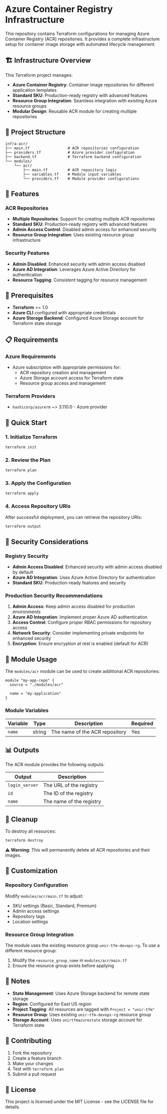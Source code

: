 # Azure Container Registry Infrastructure

This repository contains Terraform configurations for managing Azure Container Registry (ACR) repositories. It provides a complete infrastructure setup for container image storage with automated lifecycle management.

## 🏗️ Infrastructure Overview

This Terraform project manages:

- **Azure Container Registry**: Container image repositories for different application templates
- **Standard SKU**: Production-ready registry with advanced features
- **Resource Group Integration**: Seamless integration with existing Azure resource groups
- **Modular Design**: Reusable ACR module for creating multiple repositories

## 📁 Project Structure

```
infra-acr/
├── main.tf                 # ACR repositories configuration
├── providers.tf            # Azure provider configuration
├── backend.tf              # Terraform backend configuration
└── modules/
    └── acr/
        ├── main.tf         # ACR repository logic
        ├── variables.tf    # Module input variables
        └── providers.tf    # Module provider configurations
```

## 🚀 Features

### ACR Repositories
- **Multiple Repositories**: Support for creating multiple ACR repositories
- **Standard SKU**: Production-ready registry with advanced features
- **Admin Access Control**: Disabled admin access for enhanced security
- **Resource Group Integration**: Uses existing resource group infrastructure

### Security Features
- **Admin Disabled**: Enhanced security with admin access disabled
- **Azure AD Integration**: Leverages Azure Active Directory for authentication
- **Resource Tagging**: Consistent tagging for resource management

## 🔧 Prerequisites

- **Terraform** >= 1.0
- **Azure CLI** configured with appropriate credentials
- **Azure Storage Backend**: Configured Azure Storage account for Terraform state storage

## 📋 Requirements

### Azure Requirements
- Azure subscription with appropriate permissions for:
  - ACR repository creation and management
  - Azure Storage account access for Terraform state
  - Resource group access and management

### Terraform Providers
- `hashicorp/azurerm` ~> 3.110.0 - Azure provider

## 🚀 Quick Start

### 1. Initialize Terraform
```bash
terraform init
```

### 2. Review the Plan
```bash
terraform plan
```

### 3. Apply the Configuration
```bash
terraform apply
```

### 4. Access Repository URIs
After successful deployment, you can retrieve the repository URIs:
```bash
terraform output
```

## 🔐 Security Considerations

### Registry Security
- **Admin Access Disabled**: Enhanced security with admin access disabled by default
- **Azure AD Integration**: Uses Azure Active Directory for authentication
- **Standard SKU**: Production-ready features and security

### Production Security Recommendations

1. **Admin Access**: Keep admin access disabled for production environments
2. **Azure AD Integration**: Implement proper Azure AD authentication
3. **Access Control**: Configure proper RBAC permissions for repository access
4. **Network Security**: Consider implementing private endpoints for enhanced security
5. **Encryption**: Ensure encryption at rest is enabled (default for ACR)

## 🔄 Module Usage

The `modules/acr` module can be used to create additional ACR repositories:

```hcl
module "my-app-repo" {
  source = "./modules/acr"

  name = "my-application"
}
```

### Module Variables

| Variable | Type | Description | Required |
|----------|------|-------------|----------|
| `name` | string | The name of the ACR repository | Yes |

## 📊 Outputs

The ACR module provides the following outputs:

| Output | Description |
|--------|-------------|
| `login_server` | The URL of the registry |
| `id` | The ID of the registry |
| `name` | The name of the registry |

## 🧹 Cleanup

To destroy all resources:
```bash
terraform destroy
```

⚠️ **Warning**: This will permanently delete all ACR repositories and their images.

## 🔧 Customization

### Repository Configuration
Modify `modules/acr/main.tf` to adjust:
- SKU settings (Basic, Standard, Premium)
- Admin access settings
- Repository tags
- Location settings

### Resource Group Integration
The module uses the existing resource group `unir-tfm-devops-rg`. To use a different resource group:
1. Modify the `resource_group_name` in `modules/acr/main.tf`
2. Ensure the resource group exists before applying

## 📝 Notes

- **State Management**: Uses Azure Storage backend for remote state storage
- **Region**: Configured for East US region
- **Project Tagging**: All resources are tagged with `Project = "unir-tfm"`
- **Resource Group**: Uses existing `unir-tfm-devops-rg` resource group
- **Storage Account**: Uses `unirtfmazurestate` storage account for Terraform state

## 🤝 Contributing

1. Fork the repository
2. Create a feature branch
3. Make your changes
4. Test with `terraform plan`
5. Submit a pull request

## 📄 License

This project is licensed under the MIT License - see the LICENSE file for details.
